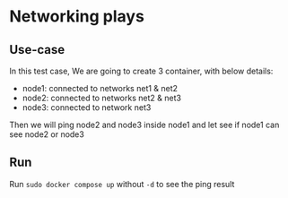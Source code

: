 # Networking plays

## Use-case
In this test case, We are going to create 3 container, with below details:
- node1: connected to networks net1 & net2 
- node2: connected to networks        net2 & net3
- node3: connected to network                net3

Then we will ping node2 and node3 inside node1 and let see if node1 can see node2 or node3

## Run
Run `sudo docker compose up` without `-d` to see the ping result